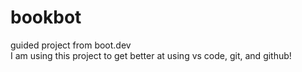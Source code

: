 # bookbot
guided project from boot.dev  
I am using this project to get better at using vs code, git, and github!  